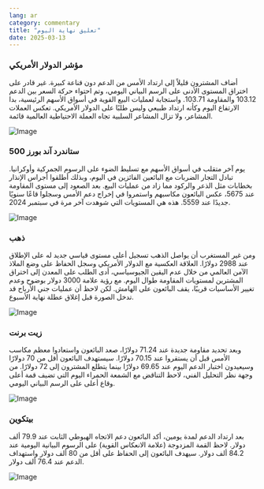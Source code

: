 ```yaml
---
lang: ar
category: commentary
title: "تعليق نهاية اليوم"
date: 2025-03-13
---
```


### مؤشر الدولار الأمريكي

أضاف المشترون قليلاً إلى ارتداد الأمس من الدعم دون قناعة كبيرة. غير قادر على اختراق المستوى الأدنى على الرسم البياني اليومي، وتم احتواء حركة السعر بين الدعم 103.12 والمقاومة 103.71. واستجابة لعمليات البيع القوية في أسواق الأسهم الرئيسية، بدا الارتفاع اليوم وكأنه ارتداد طبيعي وليس طلبًا على الدولار الأمريكي. تعكس العملات المشاعر، ولا تزال المشاعر السلبية تجاه العملة الاحتياطية العالمية قائمة.  

![Image](https://markleighedu.github.io/img/Mar-2025/13-Mar-2025/usdindex.jpg)

### ستاندرد آند بورز 500

يوم آخر متقلب في أسواق الأسهم مع تسليط الضوء على الرسوم الجمركية وأوكرانيا. تبادل التجار الضربات مع البائعين الفائزين في اليوم، وبذلك أطلقوا أجراس الإنذار بخطابات مثل الذعر والركود مما زاد من عمليات البيع. بعد الصعود إلى مستوى المقاومة عند 5675، عكس البائعون مكاسبهم واستمروا في إخراج دعم الأمس وسجلوا قاعًا سنويًا جديدًا عند 5559. هذه هي المستويات التي شوهدت آخر مرة في سبتمبر 2024.

![Image](https://markleighedu.github.io/img/Mar-2025/13-Mar-2025/sp500.jpg)

### ذهب

ومن غير المستغرب أن يواصل الذهب تسجيل أعلى مستوى قياسي جديد له على الإطلاق عند 2988 دولارًا. العلاقة العكسية مع الدولار الأمريكي وسجل الحفاظ على وضع الملاذ الآمن العالمي من خلال عدم اليقين الجيوسياسي، أدى الطلب على المعدن إلى اختراق المشترين لمستويات المقاومة طوال اليوم. مع رؤية علامة 3000 دولار بوضوح وعدم تغيير الأساسيات قريبًا، يقف البائعون على الهامش. لكن لاحظ أن عمليات جني الأرباح قد تدخل الصورة قبل إغلاق عطلة نهاية الأسبوع.   

![Image](https://markleighedu.github.io/img/Mar-2025/13-Mar-2025/gold.jpg)

### زيت برنت

وبعد تحديد مقاومة جديدة عند 71.24 دولارًا، صعد البائعون واستعادوا معظم مكاسب الأمس قبل أن يستقروا عند 70.15 دولارًا. سيستهدف البائعون أقل من 70 دولارًا وسيعيدون اختبار الدعم اليوم عند 69.65 دولارًا بينما يتطلع المشترون إلى 72 دولارًا. من وجهة نظر التحليل الفني، لاحظ التناقض مع الشمعة الحمراء اليوم التي تضيف قمة أعلى وقاع أعلى على الرسم البياني اليومي.

![Image](https://markleighedu.github.io/img/Mar-2025/13-Mar-2025/brentoil.jpg)

### بيتكوين

بعد ارتداد الدعم لمدة يومين، أكد البائعون دعم الاتجاه الهبوطي الثابت عند 79.9 ألف دولار. لاحظ القمة المزدوجة (علامة الانعكاس القوية) على الرسوم البيانية اليومية عند 84.2 ألف دولار. سيهدف البائعون إلى الحفاظ على أقل من 80 ألف دولار واستهداف الدعم عند 76.4 ألف دولار.

![Image](https://markleighedu.github.io/img/Mar-2025/13-Mar-2025/bitcoin.jpg)

